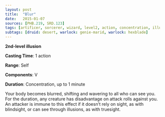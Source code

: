```yaml
---
layout: post
title:  "Blur"
date:   2015-01-07
sources: [PHB.219, SRD.123]
tags: [artificer, sorcerer, wizard, level2, action, concentration, illusion]
subtags: [druid: desert, warlock: genie-marid, warlock: hexblade]
---
```


**2nd-level illusion**

**Casting Time**: 1 action

**Range**: Self

**Components**: V

**Duration**: Concentration, up to 1 minute

Your body becomes blurred, shifting and wavering to all who can see you. For the duration, any creature has disadvantage on attack rolls against you. An attacker is immune to this effect if it doesn’t rely on sight, as with blindsight, or can see through illusions, as with truesight.
